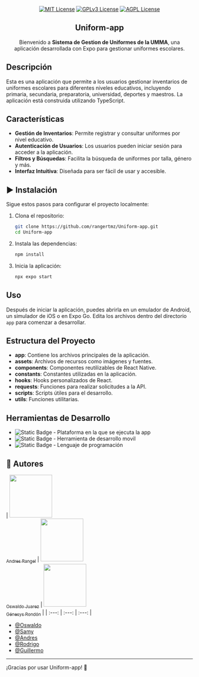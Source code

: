 <div align="center">

[![MIT License](https://img.shields.io/badge/License-MIT-green.svg)](https://choosealicense.com/licenses/mit/)
[![GPLv3 License](https://img.shields.io/badge/License-GPL%20v3-yellow.svg)](https://opensource.org/licenses/)
[![AGPL License](https://img.shields.io/badge/license-AGPL-blue.svg)](http://www.gnu.org/licenses/agpl-3.0)

    
## Uniform-app 


Bienvenido a **Sistema de Gestion de Uniformes de la UMMA**, una aplicación desarrollada con Expo para gestionar uniformes escolares.


</div>

## Descripción

Esta es una aplicación que permite a los usuarios gestionar inventarios de uniformes escolares para diferentes niveles educativos, incluyendo primaria, secundaria, preparatoria, universidad, deportes y maestros. La aplicación está construida utilizando TypeScript.

## Características

- **Gestión de Inventarios**: Permite registrar y consultar uniformes por nivel educativo.
- **Autenticación de Usuarios**: Los usuarios pueden iniciar sesión para acceder a la aplicación.
- **Filtros y Búsquedas**: Facilita la búsqueda de uniformes por talla, género y más.
- **Interfaz Intuitiva**: Diseñada para ser fácil de usar y accesible.

## ▶️ Instalación

Sigue estos pasos para configurar el proyecto localmente:

1. Clona el repositorio:

    ```bash
    git clone https://github.com/rangertmz/Uniform-app.git
    cd Uniform-app
    ```

2. Instala las dependencias:

    ```bash
    npm install
    ```

3. Inicia la aplicación:

    ```bash
    npx expo start
    ```

## Uso

Después de iniciar la aplicación, puedes abrirla en un emulador de Android, un simulador de iOS o en Expo Go. Edita los archivos dentro del directorio `app` para comenzar a desarrollar.

## Estructura del Proyecto

- **app**: Contiene los archivos principales de la aplicación.
- **assets**: Archivos de recursos como imágenes y fuentes.
- **components**: Componentes reutilizables de React Native.
- **constants**: Constantes utilizadas en la aplicación.
- **hooks**: Hooks personalizados de React.
- **requests**: Funciones para realizar solicitudes a la API.
- **scripts**: Scripts útiles para el desarrollo.
- **utils**: Funciones utilitarias.

## Herramientas de Desarrollo

- ![Static Badge](https://img.shields.io/badge/Android-green?style=for-the-badge&logo=android&labelColor=gray) - Plataforma en la que se ejecuta la app
- ![Static Badge](https://img.shields.io/badge/React--Native-cyan?style=for-the-badge&logo=react&labelColor=gray) - Herramienta de desarrollo movil
- ![Static Badge](https://img.shields.io/badge/Typescript-blue?style=for-the-badge&logo=typescript&labelColor=gray) - Lenguaje de programación

## 🤝 Autores

| [<img src="https://avatars.githubusercontent.com/u/119755933?v=4" width=115><br><sub>Andres Rangel</sub>](https://github.com/rangertmz) 
|  [<img src="https://avatars.githubusercontent.com/u/119755933?v=4" width=115><br><sub>Oswaldo Juarez</sub>]([https://github.com/waldory01) 
|  [<img src="https://avatars.githubusercontent.com/u/91544872?v=4" width=115><br><sub>Génesys Rondón</sub>](https://github.com/genesysaluralatam) |
| :---: | :---: | :---: |

- [@Oswaldo](https://www.github.com/waldory01)
- [@Samy](https://www.github.com/samychanrz)
- [@Andres](https://www.github.com/rangertmz)
- [@Rodrigo](https://www.github.com/rodrigoantonio118)
- [@Guillermo](https://www.github.com/guilloroot)

---

¡Gracias por usar Uniform-app! 🎉
